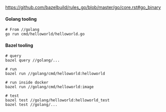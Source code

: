 
https://github.com/bazelbuild/rules_go/blob/master/go/core.rst#go_binary


#### Golang tooling
```
# From //golang
go run cmd/helloworld/helloworld.go
```

#### Bazel tooling
```
# query
bazel query //golang/...

# run
bazel run //golang/cmd/helloworld:helloworld

# run inside docker
bazel run //golang/cmd/helloworld:image

# test
bazel test //golang/helloworld:helloworld_test
bazel test //golang/...
```



